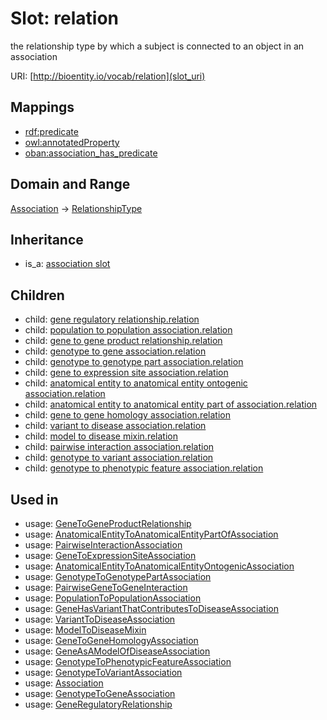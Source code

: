 # Slot: relation


the relationship type by which a subject is connected to an object in an association

URI: [http://bioentity.io/vocab/relation](slot_uri)
## Mappings

 * [rdf:predicate](http://purl.obolibrary.org/obo/rdf_predicate)
 * [owl:annotatedProperty](http://purl.obolibrary.org/obo/owl_annotatedProperty)
 * [oban:association_has_predicate](http://purl.obolibrary.org/obo/oban_association_has_predicate)
## Domain and Range

[Association](Association.md) -> [RelationshipType](RelationshipType.md)
## Inheritance

 *  is_a: [association slot](association_slot.md)
## Children

 *  child: [gene regulatory relationship.relation](gene_regulatory_relationship_relation.md)
 *  child: [population to population association.relation](population_to_population_association_relation.md)
 *  child: [gene to gene product relationship.relation](gene_to_gene_product_relationship_relation.md)
 *  child: [genotype to gene association.relation](genotype_to_gene_association_relation.md)
 *  child: [genotype to genotype part association.relation](genotype_to_genotype_part_association_relation.md)
 *  child: [gene to expression site association.relation](gene_to_expression_site_association_relation.md)
 *  child: [anatomical entity to anatomical entity ontogenic association.relation](anatomical_entity_to_anatomical_entity_ontogenic_association_relation.md)
 *  child: [anatomical entity to anatomical entity part of association.relation](anatomical_entity_to_anatomical_entity_part_of_association_relation.md)
 *  child: [gene to gene homology association.relation](gene_to_gene_homology_association_relation.md)
 *  child: [variant to disease association.relation](variant_to_disease_association_relation.md)
 *  child: [model to disease mixin.relation](model_to_disease_mixin_relation.md)
 *  child: [pairwise interaction association.relation](pairwise_interaction_association_relation.md)
 *  child: [genotype to variant association.relation](genotype_to_variant_association_relation.md)
 *  child: [genotype to phenotypic feature association.relation](genotype_to_phenotypic_feature_association_relation.md)
## Used in

 *  usage: [GeneToGeneProductRelationship](GeneToGeneProductRelationship.md)
 *  usage: [AnatomicalEntityToAnatomicalEntityPartOfAssociation](AnatomicalEntityToAnatomicalEntityPartOfAssociation.md)
 *  usage: [PairwiseInteractionAssociation](PairwiseInteractionAssociation.md)
 *  usage: [GeneToExpressionSiteAssociation](GeneToExpressionSiteAssociation.md)
 *  usage: [AnatomicalEntityToAnatomicalEntityOntogenicAssociation](AnatomicalEntityToAnatomicalEntityOntogenicAssociation.md)
 *  usage: [GenotypeToGenotypePartAssociation](GenotypeToGenotypePartAssociation.md)
 *  usage: [PairwiseGeneToGeneInteraction](PairwiseGeneToGeneInteraction.md)
 *  usage: [PopulationToPopulationAssociation](PopulationToPopulationAssociation.md)
 *  usage: [GeneHasVariantThatContributesToDiseaseAssociation](GeneHasVariantThatContributesToDiseaseAssociation.md)
 *  usage: [VariantToDiseaseAssociation](VariantToDiseaseAssociation.md)
 *  usage: [ModelToDiseaseMixin](ModelToDiseaseMixin.md)
 *  usage: [GeneToGeneHomologyAssociation](GeneToGeneHomologyAssociation.md)
 *  usage: [GeneAsAModelOfDiseaseAssociation](GeneAsAModelOfDiseaseAssociation.md)
 *  usage: [GenotypeToPhenotypicFeatureAssociation](GenotypeToPhenotypicFeatureAssociation.md)
 *  usage: [GenotypeToVariantAssociation](GenotypeToVariantAssociation.md)
 *  usage: [Association](Association.md)
 *  usage: [GenotypeToGeneAssociation](GenotypeToGeneAssociation.md)
 *  usage: [GeneRegulatoryRelationship](GeneRegulatoryRelationship.md)
